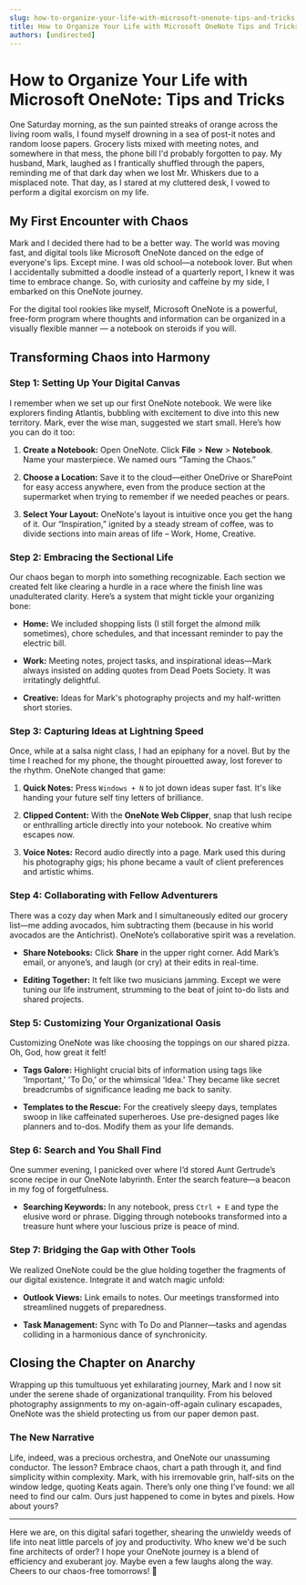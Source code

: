 ```yaml
---
slug: how-to-organize-your-life-with-microsoft-onenote-tips-and-tricks
title: How to Organize Your Life with Microsoft OneNote Tips and Tricks
authors: [undirected]
---
```



# How to Organize Your Life with Microsoft OneNote: Tips and Tricks

One Saturday morning, as the sun painted streaks of orange across the living room walls, I found myself drowning in a sea of post-it notes and random loose papers. Grocery lists mixed with meeting notes, and somewhere in that mess, the phone bill I'd probably forgotten to pay. My husband, Mark, laughed as I frantically shuffled through the papers, reminding me of that dark day when we lost Mr. Whiskers due to a misplaced note. That day, as I stared at my cluttered desk, I vowed to perform a digital exorcism on my life.

## My First Encounter with Chaos

Mark and I decided there had to be a better way. The world was moving fast, and digital tools like Microsoft OneNote danced on the edge of everyone's lips. Except mine. I was old school—a notebook lover. But when I accidentally submitted a doodle instead of a quarterly report, I knew it was time to embrace change. So, with curiosity and caffeine by my side, I embarked on this OneNote journey.

For the digital tool rookies like myself, Microsoft OneNote is a powerful, free-form program where thoughts and information can be organized in a visually flexible manner — a notebook on steroids if you will.

## Transforming Chaos into Harmony

### Step 1: Setting Up Your Digital Canvas

I remember when we set up our first OneNote notebook. We were like explorers finding Atlantis, bubbling with excitement to dive into this new territory. Mark, ever the wise man, suggested we start small. Here’s how you can do it too:

1. **Create a Notebook:** Open OneNote. Click **File** > **New** > **Notebook**. Name your masterpiece. We named ours “Taming the Chaos.”
   
2. **Choose a Location:** Save it to the cloud—either OneDrive or SharePoint for easy access anywhere, even from the produce section at the supermarket when trying to remember if we needed peaches or pears.

3. **Select Your Layout:** OneNote's layout is intuitive once you get the hang of it. Our “Inspiration,” ignited by a steady stream of coffee, was to divide sections into main areas of life – Work, Home, Creative.

### Step 2: Embracing the Sectional Life

Our chaos began to morph into something recognizable. Each section we created felt like clearing a hurdle in a race where the finish line was unadulterated clarity. Here’s a system that might tickle your organizing bone:

- **Home:** We included shopping lists (I still forget the almond milk sometimes), chore schedules, and that incessant reminder to pay the electric bill.

- **Work:** Meeting notes, project tasks, and inspirational ideas—Mark always insisted on adding quotes from Dead Poets Society. It was irritatingly delightful.

- **Creative:** Ideas for Mark's photography projects and my half-written short stories.

### Step 3: Capturing Ideas at Lightning Speed

Once, while at a salsa night class, I had an epiphany for a novel. But by the time I reached for my phone, the thought pirouetted away, lost forever to the rhythm. OneNote changed that game:

1. **Quick Notes:** Press `Windows + N` to jot down ideas super fast. It's like handing your future self tiny letters of brilliance.

2. **Clipped Content:** With the **OneNote Web Clipper**, snap that lush recipe or enthralling article directly into your notebook. No creative whim escapes now.

3. **Voice Notes:** Record audio directly into a page. Mark used this during his photography gigs; his phone became a vault of client preferences and artistic whims.

### Step 4: Collaborating with Fellow Adventurers

There was a cozy day when Mark and I simultaneously edited our grocery list—me adding avocados, him subtracting them (because in his world avocados are the Antichrist). OneNote’s collaborative spirit was a revelation.

- **Share Notebooks:** Click **Share** in the upper right corner. Add Mark’s email, or anyone’s, and laugh (or cry) at their edits in real-time.

- **Editing Together:** It felt like two musicians jamming. Except we were tuning our life instrument, strumming to the beat of joint to-do lists and shared projects.

### Step 5: Customizing Your Organizational Oasis

Customizing OneNote was like choosing the toppings on our shared pizza. Oh, God, how great it felt!

- **Tags Galore:** Highlight crucial bits of information using tags like 'Important,' 'To Do,' or the whimsical 'Idea.' They became like secret breadcrumbs of significance leading me back to sanity.

- **Templates to the Rescue:** For the creatively sleepy days, templates swoop in like caffeinated superheroes. Use pre-designed pages like planners and to-dos. Modify them as your life demands.

### Step 6: Search and You Shall Find

One summer evening, I panicked over where I’d stored Aunt Gertrude’s scone recipe in our OneNote labyrinth. Enter the search feature—a beacon in my fog of forgetfulness.

- **Searching Keywords:** In any notebook, press `Ctrl + E` and type the elusive word or phrase. Digging through notebooks transformed into a treasure hunt where your luscious prize is peace of mind.

### Step 7: Bridging the Gap with Other Tools

We realized OneNote could be the glue holding together the fragments of our digital existence. Integrate it and watch magic unfold:

- **Outlook Views:** Link emails to notes. Our meetings transformed into streamlined nuggets of preparedness.

- **Task Management:** Sync with To Do and Planner—tasks and agendas colliding in a harmonious dance of synchronicity.

## Closing the Chapter on Anarchy

Wrapping up this tumultuous yet exhilarating journey, Mark and I now sit under the serene shade of organizational tranquility. From his beloved photography assignments to my on-again-off-again culinary escapades, OneNote was the shield protecting us from our paper demon past.

### The New Narrative

Life, indeed, was a precious orchestra, and OneNote our unassuming conductor. The lesson? Embrace chaos, chart a path through it, and find simplicity within complexity. Mark, with his irremovable grin, half-sits on the window ledge, quoting Keats again. There’s only one thing I’ve found: we all need to find our calm. Ours just happened to come in bytes and pixels. How about yours?

---

Here we are, on this digital safari together, shearing the unwieldy weeds of life into neat little parcels of joy and productivity. Who knew we'd be such fine architects of order? I hope your OneNote journey is a blend of efficiency and exuberant joy. Maybe even a few laughs along the way. Cheers to our chaos-free tomorrows! 🎉